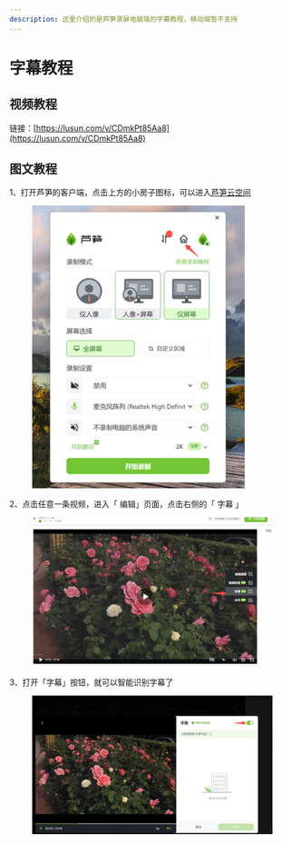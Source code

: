 ```yaml
---
description: 这里介绍的是芦笋录屏电脑端的字幕教程，移动端暂不支持
---
```


# 字幕教程

## 视频教程

链接：[https://lusun.com/v/CDmkPt85Aa8](https://lusun.com/v/CDmkPt85Aa8)

## 图文教程

1、打开芦笋的客户端，点击上方的小房子图标，可以进入[芦笋云空间](https://lusun.com/dashboard/videos/?ref=help.lusun.com)

<figure><img src="../.gitbook/assets/240521_001.png" alt="" width="375"><figcaption></figcaption></figure>

2、点击任意一条视频，进入「 编辑」页面，点击右侧的「 字幕 」

<figure><img src="../.gitbook/assets/240521_002.png" alt=""><figcaption></figcaption></figure>

3、打开「字幕」按钮，就可以智能识别字幕了

<figure><img src="../.gitbook/assets/240521_003.png" alt=""><figcaption></figcaption></figure>

